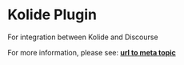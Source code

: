 # Kolide Plugin

For integration between Kolide and Discourse

For more information, please see: [**url to meta topic**]()
